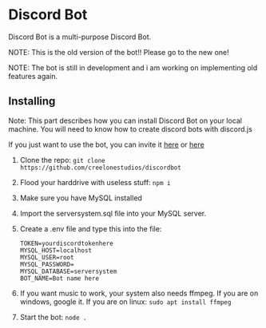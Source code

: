 # Discord Bot

Discord Bot is a multi-purpose Discord Bot.

NOTE: This is the old version of the bot!! Please go to the new one!

NOTE: The bot is still in development and i am working on implementing old features again.

## Installing

Note: This part describes how you can install Discord Bot on your local machine. You will need to know how to create discord bots with discord.js

If you just want to use the bot, you can invite it [here](https://www.youtube.com/watch?v=dQw4w9WgXcQ "TopGG") or [here](https://discord.com/oauth2/authorize?client_id=623913139980992569&permissions=8&scope=bot "Discord")

1. Clone the repo: `git clone https://github.com/creelonestudios/discordbot`
2. Flood your harddrive with useless stuff: `npm i`
3. Make sure you have MySQL installed
4. Import the serversystem.sql file into your MySQL server.
5. Create a .env file and type this into the file:

   ```dotenv
   TOKEN=yourdiscordtokenhere
   MYSQL_HOST=localhost
   MYSQL_USER=root
   MYSQL_PASSWORD=
   MYSQL_DATABASE=serversystem
   BOT_NAME=Bot name here
   ```

6. If you want music to work, your system also needs ffmpeg. If you are on windows, google it. If you are on linux: `sudo apt install ffmpeg`
7. Start the bot: `node .`
